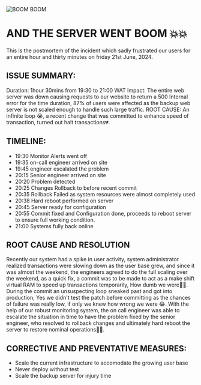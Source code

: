 ![BOOM BOOM](https://media.giphy.com/media/sMKedUx9w9m8OGwXi6/giphy.gif)


# AND THE SERVER WENT BOOM 💥💥
This is the postmortem of the incident which sadly frustrated our users for an entire hour and thirty minutes on friday 21st June, 2024.

## ISSUE SUMMARY:
Duration: 1hour 30mins from 19:30 to 21:00 WAT
Impact: The entire web server was down causing requests to our website to return a 500 Internal error for the time duration, 87% of users were affected as the backup web server is not scaled enough to handle such large traffic.
ROOT CAUSE: An infinite loop 😭, a recent change that was committed to enhance speed of transaction, turned out halt transactions💔.

## TIMELINE:
- 19:30 Monitor Alerts went off
- 19:35 on-call engineer arrived on site
- 19:45 engineer escalated the problem
- 20:15 Senior engineer arrived on site
- 20:20 Problem detected
- 20:25 Changes Rollback to before recent commit
- 20:35 Rollback Failed as system resources were almost completely used
- 20:38 Hard reboot performed on server
- 20:45 Server ready for configuration
- 20:55 Commit fixed and Configuration done, proceeds to reboot server to ensure full working condition.
- 21:00 Systems fully back online

## ROOT CAUSE AND RESOLUTION
Recently our system had a spike in user activity, system administrator realized transactions were slowing down as the user base grew, and since it was almost the weekend, the engineers agreed to do the full scaling over the weekend, as a quick fix, a commit was to be made to act as a make shift virtual RAM to speed up transactions temporarily, How dumb we were🤦‍♂️. During the commit an unsuspecting loop sneaked past and got into production, Yes we didn't test the patch before committing as the chances of failure was really low, if only we knew how wrong we were 😂.
With the help of our robust monitoring system, the on call engineer was able to escalate the situation in time to have the problem fixed by the senior engineer, who resolved to rollback changes and ultimately hard reboot the server to restore nominal operations🎉🎉.

## CORRECTIVE AND PREVENTATIVE MEASURES:
- Scale the current infrastructure to accomodate the growing user base
- Never deploy without test
- Scale the backup server for injury time
